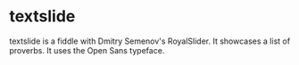 textslide
=========

textslide is a fiddle with Dmitry Semenov's RoyalSlider. It showcases a list of proverbs. It uses the Open Sans typeface. 
